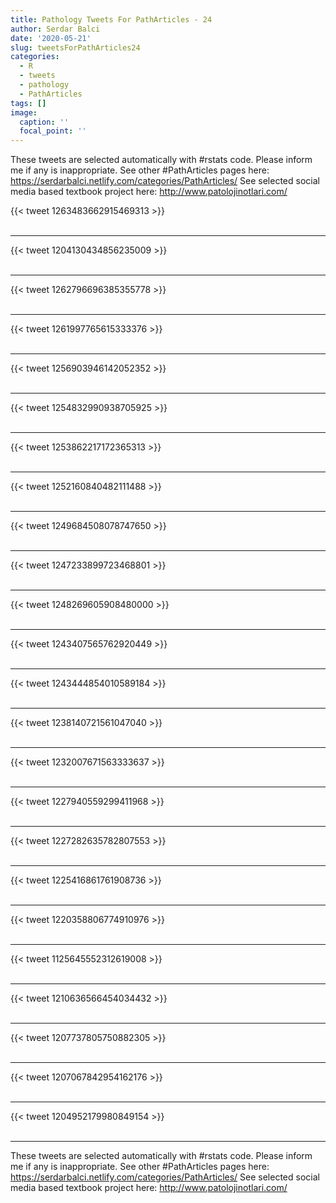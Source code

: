 ```yaml
---
title: Pathology Tweets For PathArticles - 24
author: Serdar Balci
date: '2020-05-21'
slug: tweetsForPathArticles24
categories:
  - R
  - tweets
  - pathology
  - PathArticles
tags: []
image:
  caption: ''
  focal_point: ''
---
```



These tweets are selected automatically with #rstats code. Please inform me if any is inappropriate.
See other #PathArticles pages here: https://serdarbalci.netlify.com/categories/PathArticles/ 
See selected social media based textbook project here: http://www.patolojinotlari.com/

{{< tweet 1263483662915469313 >}}
<br>
<br>
<hr>
{{< tweet 1204130434856235009 >}}
<br>
<br>
<hr>
{{< tweet 1262796696385355778 >}}
<br>
<br>
<hr>
{{< tweet 1261997765615333376 >}}
<br>
<br>
<hr>
{{< tweet 1256903946142052352 >}}
<br>
<br>
<hr>
{{< tweet 1254832990938705925 >}}
<br>
<br>
<hr>
{{< tweet 1253862217172365313 >}}
<br>
<br>
<hr>
{{< tweet 1252160840482111488 >}}
<br>
<br>
<hr>
{{< tweet 1249684508078747650 >}}
<br>
<br>
<hr>
{{< tweet 1247233899723468801 >}}
<br>
<br>
<hr>
{{< tweet 1248269605908480000 >}}
<br>
<br>
<hr>
{{< tweet 1243407565762920449 >}}
<br>
<br>
<hr>
{{< tweet 1243444854010589184 >}}
<br>
<br>
<hr>
{{< tweet 1238140721561047040 >}}
<br>
<br>
<hr>
{{< tweet 1232007671563333637 >}}
<br>
<br>
<hr>
{{< tweet 1227940559299411968 >}}
<br>
<br>
<hr>
{{< tweet 1227282635782807553 >}}
<br>
<br>
<hr>
{{< tweet 1225416861761908736 >}}
<br>
<br>
<hr>
{{< tweet 1220358806774910976 >}}
<br>
<br>
<hr>
{{< tweet 1125645552312619008 >}}
<br>
<br>
<hr>
{{< tweet 1210636566454034432 >}}
<br>
<br>
<hr>
{{< tweet 1207737805750882305 >}}
<br>
<br>
<hr>
{{< tweet 1207067842954162176 >}}
<br>
<br>
<hr>
{{< tweet 1204952179980849154 >}}
<br>
<br>
<hr>


These tweets are selected automatically with #rstats code. Please inform me if any is inappropriate.
See other #PathArticles pages here: https://serdarbalci.netlify.com/categories/PathArticles/ 
See selected social media based textbook project here: http://www.patolojinotlari.com/
